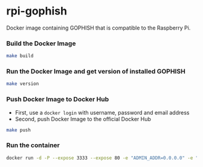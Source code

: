 # rpi-gophish

Docker image containing GOPHISH that is compatible to the Raspberry Pi.

### Build the Docker Image
```bash
make build
```

### Run the Docker Image and get version of installed GOPHISH
```bash
make version
```

### Push Docker Image to Docker Hub
* First, use a `docker login` with username, password and email address
* Second, push Docker Image to the official Docker Hub
```bash
make push
```

### Run the container
```bash
docker run -d -P --expose 3333 --expose 80 -e "ADMIN_ADDR=0.0.0.0" -e "ADMIN_PORT=3333" -e "PHISH_ADDR=0.0.0.0" -e "PHISH_PORT=80" -e "DB_PATH=data/gophish.db" -v ${HOME}/docker/data/gophish:/opt/gophish/data dellarte/rpi-gophish
